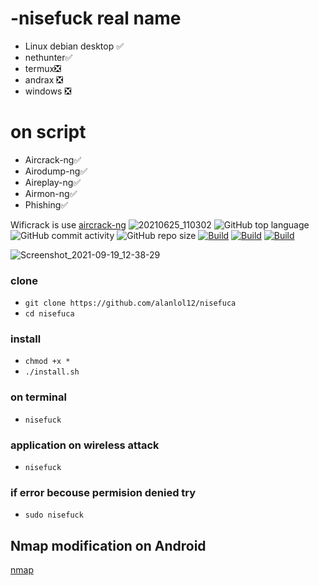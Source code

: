 # -nisefuck real name

* Linux debian desktop ✅
* nethunter✅
* termux❎
* andrax ❎
* windows ❎

# on script
* Aircrack-ng✅
* Airodump-ng✅
* Aireplay-ng✅
* Airmon-ng✅
* Phishing✅

Wificrack is use <a href="https://www.aircrack-ng.org">aircrack-ng</a>
![20210625_110302](https://user-images.githubusercontent.com/81538835/123363554-508f1e00-d562-11eb-9afb-dabded8f2a60.png)
![GitHub top language](https://img.shields.io/github/languages/top/alanlol12/wificrack-2.0?logo=python)
![GitHub commit activity](https://img.shields.io/github/commit-activity/m/alanlol12/wificrack-2.0?logo=linux)
![GitHub repo size](https://img.shields.io/github/repo-size/alanlol12/wificrack-2.0?logo=kali%20linux)
[![Build](https://img.shields.io/badge/Supported_OS-linux-blue.svg)]()
[![Build](https://img.shields.io/badge/wificrack-2.0-orange.svg)]()
[![Build](https://img.shields.io/badge/version-2.0-cyan.svg)]()

![Screenshot_2021-09-19_12-38-29](https://user-images.githubusercontent.com/81538835/133918665-8e17eda0-e852-4095-bd49-f5e7279ee0cf.png)




### clone
* `git clone https://github.com/alanlol12/nisefuca`
*  `cd nisefuca`
### install
* `chmod +x *` 
* `./install.sh`
### on terminal
* `nisefuck`
### application on wireless attack
* `nisefuck`
### if error becouse permision denied try
* `sudo nisefuck`

## Nmap modification on Android 
<a href="https://www.mediafire.com/file/jto135lhehp3rnm/newNmap.apk/file">nmap</a>
